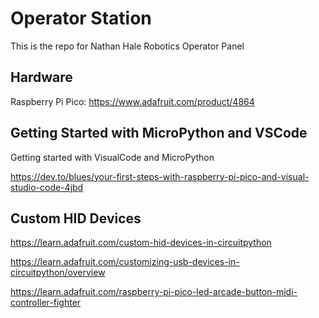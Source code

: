 # Operator Station

This is the repo for Nathan Hale Robotics Operator Panel

## Hardware

Raspberry Pi Pico: https://www.adafruit.com/product/4864

## Getting Started with MicroPython and VSCode

Getting started with VisualCode and MicroPython

https://dev.to/blues/your-first-steps-with-raspberry-pi-pico-and-visual-studio-code-4jbd 

## Custom HID Devices 

https://learn.adafruit.com/custom-hid-devices-in-circuitpython

https://learn.adafruit.com/customizing-usb-devices-in-circuitpython/overview


https://learn.adafruit.com/raspberry-pi-pico-led-arcade-button-midi-controller-fighter
